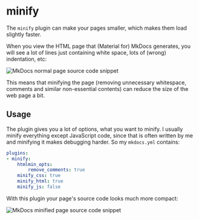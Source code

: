 # minify

The `minify` plugin can make your pages smaller, which makes them load slightly faster.

When you view the HTML page that (Material for) MkDocs generates, you will see a lot of lines just containing white space, lots of (wrong) indentation, etc:

![MkDocs normal page source code snippet](mkdocs-view-source.png)

This means that minifying the page (removing unnecessary whitespace, comments and similar non-essential contents) can reduce the size of the web page a bit.

## Usage

The plugin gives you a lot of options, what you want to minify.
I usually minify everything except JavaScript code, since that is often written by me and minifying it makes debugging harder.
So my `mkdocs.yml` contains:
```yaml
plugins:
- minify:
    htmlmin_opts:
        remove_comments: true
    minify_css: true
    minify_html: true
    minify_js: false
```

With this plugin your page's source code looks much more compact:

![MkDocs minified page source code snippet](mkdocs-view-source-minified.png)



